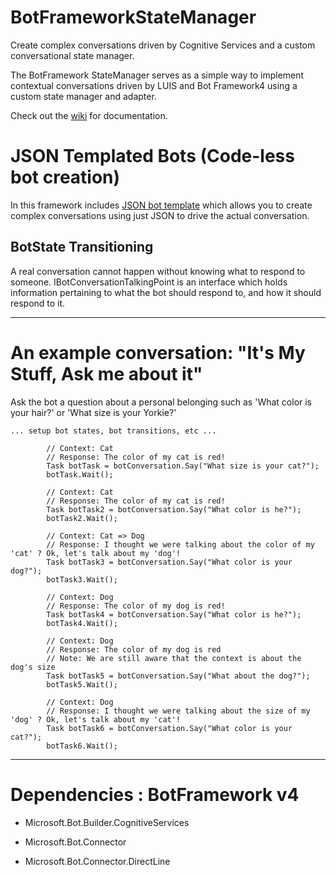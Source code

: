 # BotFrameworkStateManager
Create complex conversations driven by Cognitive Services and a custom conversational state manager.


The BotFramework StateManager serves as a simple way to implement contextual conversations driven by LUIS and Bot Framework4 using a custom state manager and adapter.

Check out the [wiki](https://github.com/CogniSimSoft/BotFrameworkStateManager/wiki
) for documentation.

# JSON Templated Bots (Code-less bot creation)

In this framework includes [JSON bot template](https://github.com/CogniSimSoft/BotFrameworkStateManager/wiki/BotTemplate) which allows you to create complex conversations using just JSON to drive the actual conversation.

## BotState Transitioning

A real conversation cannot happen without knowing what to respond to someone. IBotConversationTalkingPoint is an interface which holds information pertaining to what the bot should respond to, and how it should respond to it.


-----------

# An example conversation: "It's My Stuff, Ask me about it"

Ask the bot a question about a personal belonging such as 'What color is your hair?' or 'What size is your Yorkie?'

`... setup bot states, bot transitions, etc ...`

            // Context: Cat
            // Response: The color of my cat is red!
            Task botTask = botConversation.Say("What size is your cat?");
            botTask.Wait();

            // Context: Cat
            // Response: The color of my cat is red!
            Task botTask2 = botConversation.Say("What color is he?");
            botTask2.Wait();

            // Context: Cat => Dog
            // Response: I thought we were talking about the color of my 'cat' ? Ok, let's talk about my 'dog'!
            Task botTask3 = botConversation.Say("What color is your dog?");
            botTask3.Wait();

            // Context: Dog
            // Response: The color of my dog is red!
            Task botTask4 = botConversation.Say("What color is he?");
            botTask4.Wait();

            // Context: Dog
            // Response: The color of my dog is red
            // Note: We are still aware that the context is about the dog's size
            Task botTask5 = botConversation.Say("What about the dog?");
            botTask5.Wait();

            // Context: Dog
            // Response: I thought we were talking about the size of my 'dog' ? Ok, let's talk about my 'cat'!
            Task botTask6 = botConversation.Say("What color is your cat?");
            botTask6.Wait();

-----------

# Dependencies : BotFramework v4

* Microsoft.Bot.Builder.CognitiveServices

* Microsoft.Bot.Connector

* Microsoft.Bot.Connector.DirectLine

